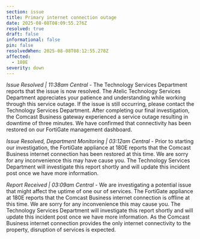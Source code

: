 ```yaml
---
section: issue
title: Primary internet connection outage
date: 2025-08-08T08:09:55.276Z
resolved: true
draft: false
informational: false
pin: false
resolvedWhen: 2025-08-08T08:12:55.278Z
affected:
  - 180E
severity: down
---
```

*Issue Resolved | 11:38am Central* - The Technology Services Department reports that the issue is now resolved. The Atelic Technology Services Department appreciates your patience and understanding while working through this service outage. If the issue is still occurring, please contact the Technology Services Department. After completing our final investigation, the Comcast Business gateway experienced a service outage resulting in downtime of three minutes. We have confirmed that connectivity has been restored on our FortiGate management dashboard.

*Issue Resolved, Department Monitoring | 03:12am Central* - Prior to starting our investigation, the FortiGate appliance at 180E reports that the Comcast Business internet connection has been restored at this time. We are sorry for any inconvenience this may have cause you. The Technology Services Department will investigate this report shortly and will update this incident post once we have more information.

*Report Received | 03:09am Central* - We are investigating a potential issue that might affect the uptime of one our of services. The FortiGate appliance at 180E reports that the Comcast Business internet connection is offline at this time. We are sorry for any inconvenience this may cause you. The Technology Services Department will investigate this report shortly and will update this incident post once we have more information. As the Comcast Business internet connection provides the only internet connectivity to the property, disruption of services is expected.